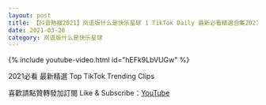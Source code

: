 ```yaml
---
layout: post
title: 【抖音熱搜2021】岚语版什么是快乐星球 1 TikTok Daily 最新必看精選合集2021 03 28
date: 2021-03-28
category: 岚语版什么是快乐星球
---
```


{% include youtube-video.html id="hEFk9LbVUGw" %}

2021必看 最新精選 Top TikTok Trending Clips

喜歡請點贊轉發加訂閱 Like & Subscribe：[YouTube](https://www.youtube.com/channel/UCAoR7VcanIPd04uEq_GIylA/videos)

